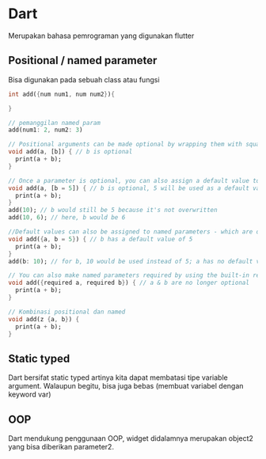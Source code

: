 # Dart

Merupakan bahasa pemrograman yang digunakan flutter

## Positional / named parameter

Bisa digunakan pada sebuah class atau fungsi

```dart
int add({num num1, num num2}){

}

// pemanggilan named param 
add(num1: 2, num2: 3)

// Positional arguments can be made optional by wrapping them with square brackets ([]):
void add(a, [b]) { // b is optional
  print(a + b);
}

// Once a parameter is optional, you can also assign a default value to it - this value would be used if no value is provided for the argument:
void add(a, [b = 5]) { // b is optional, 5 will be used as a default value
  print(a + b);
}
add(10); // b would still be 5 because it's not overwritten
add(10, 6); // here, b would be 6

//Default values can also be assigned to named parameters - which are optional by default:
void add({a, b = 5}) { // b has a default value of 5
  print(a + b); 
}  
add(b: 10); // for b, 10 would be used instead of 5; a has no default value and would be "null" here => a special value type you'll learn about throughout this course

// You can also make named parameters required by using the built-in required keyword:
void add({required a, required b}) { // a & b are no longer optional
  print(a + b); 
}

// Kombinasi positional dan named
void add(z {a, b}) {
  print(a + b); 
}
```

## Static typed

Dart bersifat static typed artinya kita dapat membatasi tipe variable argument. Walaupun begitu, bisa juga bebas (membuat variabel dengan keyword var)

## OOP

Dart mendukung penggunaan OOP, widget didalamnya merupakan object2 yang bisa diberikan parameter2.
